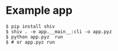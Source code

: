 # Example app

```
$ pip install shiv
$ shiv . -e app.__main__:cli -o app.pyz
$ python app.pyz  run
$ # or app.pyz run
```
